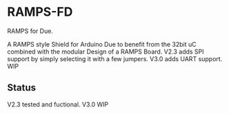 # RAMPS-FD

RAMPS for Due.

A RAMPS style Shield for Arduino Due to benefit from the 32bit uC combined with the modular Design of a RAMPS Board.
V2.3 adds SPI support by simply selecting it with a few jumpers.
V3.0 adds UART support. WIP

Status
-------

V2.3 tested and fuctional.
V3.0 WIP
